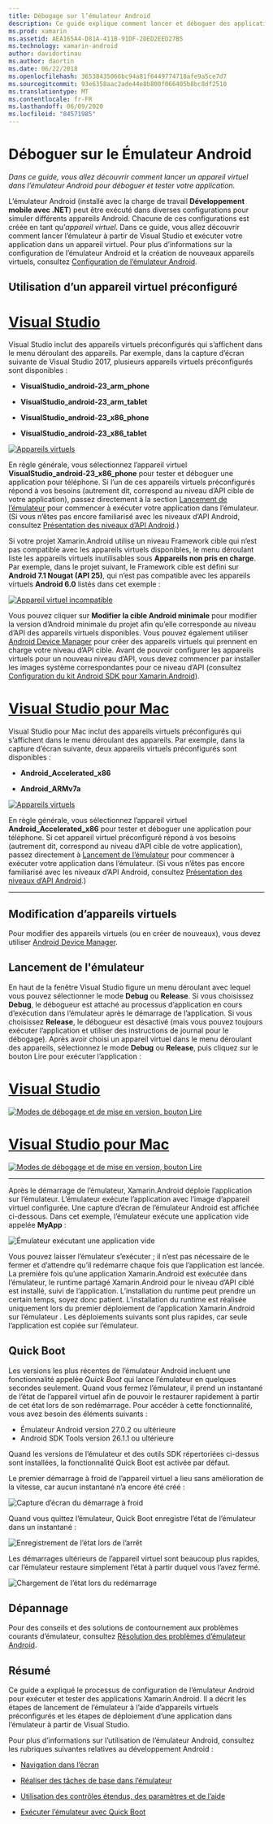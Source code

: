 ```yaml
---
title: Débogage sur l’émulateur Android
description: Ce guide explique comment lancer et déboguer des applications dans Visual Studio à l’aide de l’émulateur Android.
ms.prod: xamarin
ms.assetid: AEA165A4-D81A-411B-91DF-2DED2EED27B5
ms.technology: xamarin-android
author: davidortinau
ms.author: daortin
ms.date: 06/22/2018
ms.openlocfilehash: 36538435066bc94a81f6449774718afe9a5ce7d7
ms.sourcegitcommit: 93e6358aac2ade44e8b800f066405b8bc8df2510
ms.translationtype: MT
ms.contentlocale: fr-FR
ms.lasthandoff: 06/09/2020
ms.locfileid: "84571985"
---
```

# <a name="debug-on-the-android-emulator"></a>Déboguer sur le Émulateur Android

_Dans ce guide, vous allez découvrir comment lancer un appareil virtuel dans l’émulateur Android pour déboguer et tester votre application._

L’émulateur Android (installé avec la charge de travail **Développement mobile avec .NET**) peut être exécuté dans diverses configurations pour simuler différents appareils Android. Chacune de ces configurations est créée en tant qu’_appareil virtuel_. Dans ce guide, vous allez découvrir comment lancer l’émulateur à partir de Visual Studio et exécuter votre application dans un appareil virtuel. Pour plus d’informations sur la configuration de l’émulateur Android et la création de nouveaux appareils virtuels, consultez [Configuration de l’émulateur Android](~/android/get-started/installation/android-emulator/index.md).

## <a name="using-a-pre-configured-virtual-device"></a>Utilisation d’un appareil virtuel préconfiguré

# <a name="visual-studio"></a>[Visual Studio](#tab/windows)

Visual Studio inclut des appareils virtuels préconfigurés qui s’affichent dans le menu déroulant des appareils. Par exemple, dans la capture d’écran suivante de Visual Studio 2017, plusieurs appareils virtuels préconfigurés sont disponibles :

- **VisualStudio\_android-23\_arm\_phone**

- **VisualStudio\_android-23\_arm\_tablet**

- **VisualStudio\_android-23\_x86\_phone** 

- **VisualStudio\_android-23\_x86\_tablet** 

[![Appareils virtuels](debug-on-emulator-images/win/01-virtual-devices-sml.png)](debug-on-emulator-images/win/01-virtual-devices.png#lightbox)

En règle générale, vous sélectionnez l’appareil virtuel **VisualStudio\_android-23\_x86\_phone** pour tester et déboguer une application pour téléphone. Si l’un de ces appareils virtuels préconfigurés répond à vos besoins (autrement dit, correspond au niveau d’API cible de votre application), passez directement à la section [Lancement de l’émulateur](#launching) pour commencer à exécuter votre application dans l’émulateur. (Si vous n’êtes pas encore familiarisé avec les niveaux d’API Android, consultez [Présentation des niveaux d’API Android](~/android/app-fundamentals/android-api-levels.md).)

Si votre projet Xamarin.Android utilise un niveau Framework cible qui n’est pas compatible avec les appareils virtuels disponibles, le menu déroulant liste les appareils virtuels inutilisables sous **Appareils non pris en charge**. Par exemple, dans le projet suivant, le Framework cible est défini sur **Android 7.1 Nougat (API 25)**, qui n’est pas compatible avec les appareils virtuels **Android 6.0** listés dans cet exemple :

[![Appareil virtuel incompatible](debug-on-emulator-images/win/02-incompatible-level-sml.png)](debug-on-emulator-images/win/02-incompatible-level.png#lightbox)

Vous pouvez cliquer sur **Modifier la cible Android minimale** pour modifier la version d’Android minimale du projet afin qu’elle corresponde au niveau d’API des appareils virtuels disponibles. Vous pouvez également utiliser [Android Device Manager](~/android/get-started/installation/android-emulator/device-manager.md) pour créer des appareils virtuels qui prennent en charge votre niveau d’API cible.
Avant de pouvoir configurer les appareils virtuels pour un nouveau niveau d’API, vous devez commencer par installer les images système correspondantes pour ce niveau d’API (consultez [Configuration du kit Android SDK pour Xamarin.Android](~/android/get-started/installation/android-sdk.md)).

# <a name="visual-studio-for-mac"></a>[Visual Studio pour Mac](#tab/macos)

Visual Studio pour Mac inclut des appareils virtuels préconfigurés qui s’affichent dans le menu déroulant des appareils. Par exemple, dans la capture d’écran suivante, deux appareils virtuels préconfigurés sont disponibles :

- **Android\_Accelerated\_x86**

- **Android\_ARMv7a**

[![Appareils virtuels](debug-on-emulator-images/mac/01-virtual-devices-sml.png)](debug-on-emulator-images/mac/01-virtual-devices.png#lightbox)

En règle générale, vous sélectionnez l’appareil virtuel **Android\_Accelerated\_x86** pour tester et déboguer une application pour téléphone. Si cet appareil virtuel préconfiguré répond à vos besoins (autrement dit, correspond au niveau d’API cible de votre application), passez directement à [Lancement de l’émulateur](#launching) pour commencer à exécuter votre application dans l’émulateur. (Si vous n’êtes pas encore familiarisé avec les niveaux d’API Android, consultez [Présentation des niveaux d’API Android](~/android/app-fundamentals/android-api-levels.md).)

-----

## <a name="editing-virtual-devices"></a>Modification d’appareils virtuels

Pour modifier des appareils virtuels (ou en créer de nouveaux), vous devez utiliser [Android Device Manager](~/android/get-started/installation/android-emulator/device-manager.md).

<a name="launching"></a>

## <a name="launching-the-emulator"></a>Lancement de l'émulateur

En haut de la fenêtre Visual Studio figure un menu déroulant avec lequel vous pouvez sélectionner le mode **Debug** ou **Release**. Si vous choisissez **Debug**, le débogueur est attaché au processus d’application en cours d’exécution dans l’émulateur après le démarrage de l’application. Si vous choisissez **Release**, le débogueur est désactivé (mais vous pouvez toujours exécuter l’application et utiliser des instructions de journal pour le débogage). Après avoir choisi un appareil virtuel dans le menu déroulant des appareils, sélectionnez le mode **Debug** ou **Release**, puis cliquez sur le bouton Lire pour exécuter l’application :

# <a name="visual-studio"></a>[Visual Studio](#tab/windows)

[![Modes de débogage et de mise en version, bouton Lire](debug-on-emulator-images/win/17-debug-release-sml.png)](debug-on-emulator-images/win/17-debug-release.png#lightbox)

# <a name="visual-studio-for-mac"></a>[Visual Studio pour Mac](#tab/macos)

[![Modes de débogage et de mise en version, bouton Lire](debug-on-emulator-images/mac/16-debug-release-sml.png)](debug-on-emulator-images/mac/16-debug-release.png#lightbox)

-----

Après le démarrage de l’émulateur, Xamarin.Android déploie l’application sur l’émulateur. L’émulateur exécute l’application avec l’image d’appareil virtuel configurée. Une capture d’écran de l’émulateur Android est affichée ci-dessous. Dans cet exemple, l’émulateur exécute une application vide appelée **MyApp** :

![Émulateur exécutant une application vide](debug-on-emulator-images/emulator-running.png)

Vous pouvez laisser l’émulateur s’exécuter ; il n’est pas nécessaire de le fermer et d’attendre qu’il redémarre chaque fois que l’application est lancée. La première fois qu’une application Xamarin.Android est exécutée dans l’émulateur, le runtime partagé Xamarin.Android pour le niveau d’API ciblé est installé, suivi de l’application. L’installation du runtime peut prendre un certain temps, soyez donc patient. L’installation du runtime est réalisée uniquement lors du premier déploiement de l’application Xamarin.Android sur l’émulateur . Les déploiements suivants sont plus rapides, car seule l’application est copiée sur l’émulateur.

<a name="quick-boot"></a>

## <a name="quick-boot"></a>Quick Boot

Les versions les plus récentes de l’émulateur Android incluent une fonctionnalité appelée _Quick Boot_ qui lance l’émulateur en quelques secondes seulement. Quand vous fermez l’émulateur, il prend un instantané de l’état de l’appareil virtuel afin de pouvoir le restaurer rapidement à partir de cet état lors de son redémarrage.
Pour accéder à cette fonctionnalité, vous avez besoin des éléments suivants :

- Émulateur Android version 27.0.2 ou ultérieure
- Android SDK Tools version 26.1.1 ou ultérieure

Quand les versions de l’émulateur et des outils SDK répertoriées ci-dessus sont installées, la fonctionnalité Quick Boot est activée par défaut. 

Le premier démarrage à froid de l’appareil virtuel a lieu sans amélioration de la vitesse, car aucun instantané n’a encore été créé :

![Capture d’écran du démarrage à froid](debug-on-emulator-images/cold-boot.png)

Quand vous quittez l’émulateur, Quick Boot enregistre l’état de l’émulateur dans un instantané :

![Enregistrement de l’état lors de l’arrêt](debug-on-emulator-images/saving-state.png)

Les démarrages ultérieurs de l’appareil virtuel sont beaucoup plus rapides, car l’émulateur restaure simplement l’état à partir duquel vous l’avez fermé.

![Chargement de l’état lors du redémarrage](debug-on-emulator-images/loading-state.png)

## <a name="troubleshooting"></a>Dépannage

Pour des conseils et des solutions de contournement aux problèmes courants d’émulateur, consultez [Résolution des problèmes d’émulateur Android](~/android/get-started/installation/android-emulator/troubleshooting.md).

## <a name="summary"></a>Résumé

Ce guide a expliqué le processus de configuration de l’émulateur Android pour exécuter et tester des applications Xamarin.Android. Il a décrit les étapes de lancement de l’émulateur à l’aide d’appareils virtuels préconfigurés et les étapes de déploiement d’une application dans l’émulateur à partir de Visual Studio. 

Pour plus d’informations sur l’utilisation de l’émulateur Android, consultez les rubriques suivantes relatives au développement Android :

- [Navigation dans l’écran](https://developer.android.com/studio/run/emulator.html#navigate)

- [Réaliser des tâches de base dans l’émulateur](https://developer.android.com/studio/run/emulator.html#tasks)

- [Utilisation des contrôles étendus, des paramètres et de l’aide](https://developer.android.com/studio/run/emulator.html#extended)

- [Exécuter l’émulateur avec Quick Boot](https://developer.android.com/studio/run/emulator#quickboot)
